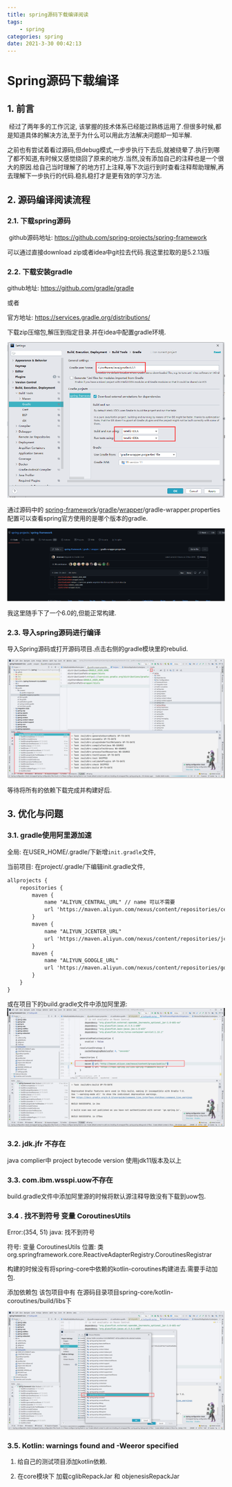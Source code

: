 ```yaml
---
title: spring源码下载编译阅读
tags: 
	- spring
categories: spring
date: 2021-3-30 00:42:13
---
```



# Spring源码下载编译

## 1. 前言

​	经过了两年多的工作沉淀, 该掌握的技术体系已经能过熟练运用了.但很多时候,都是知道具体的解决方法,至于为什么可以用此方法解决问题却一知半解.

​	之前也有尝试着看过源码,但debug模式,一步步执行下去后,就被绕晕了.执行到哪了都不知道,有时候又感觉绕回了原来的地方.当然,没有添加自己的注释也是一个很大的原因.给自己当时理解了的地方打上注释,等下次运行到时查看注释帮助理解,再去理解下一步执行的代码.稳扎稳打才是更有效的学习方法.

## 2. 源码编译阅读流程

### 2.1. 下载spring源码

​	github源码地址: https://github.com/spring-projects/spring-framework

 可以通过直接download zip或者idea中git拉去代码.我这里拉取的是5.2.13版

###  2.2. 下载安装gradle

github地址: https://github.com/gradle/gradle

或者

官方地址: https://services.gradle.org/distributions/ 

下载zip压缩包,解压到指定目录.并在idea中配置gradle环境.

![gradle配置](/images/源码解析/spring源码下载编译阅读.assets/gradle配置.png)

通过源码中的 [spring-framework](https://github.com/spring-projects/spring-framework/tree/5.2.x)/[gradle](https://github.com/spring-projects/spring-framework/tree/5.2.x/gradle)/[wrapper](https://github.com/spring-projects/spring-framework/tree/5.2.x/gradle/wrapper)/gradle-wrapper.properties 配置可以查看spring官方使用的是哪个版本的gradle.

![gradle版本.png](/images/源码解析/spring源码下载编译阅读.assets/gradle版本.png)

我这里随手下了一个6.0的,但能正常构建.

### 2.3. 导入spring源码进行编译

导入Spring源码或打开源码项目.点击右侧的gradle模块里的rebulid.

![gradle_reload.png](/images/源码解析/spring源码下载编译阅读.assets/gradle_reload.png)

等待将所有的依赖下载完成并构建好后.

## 3. 优化与问题

### 3.1. gradle使用阿里源加速

全局: 在USER_HOME/.gradle/下新增`init.gradle`文件, 

当前项目: 在project/.gradle/下编辑init.gradle文件,

```xml
allprojects {
    repositories {
        maven {
            name "ALIYUN_CENTRAL_URL" // name 可以不需要
            url 'https://maven.aliyun.com/nexus/content/repositories/central'
        }
        maven {
            name "ALIYUN_JCENTER_URL"
            url 'https://maven.aliyun.com/nexus/content/repositories/jcenter'
        }
        maven {
            name "ALIYUN_GOOGLE_URL"
            url 'https://maven.aliyun.com/nexus/content/repositories/google'
        }
    }
}

```

或在项目下的build.gradle文件中添加阿里源:![gradle_加速](/images/源码解析/spring源码下载编译阅读.assets/gradle_加速.png)

### 3.2. jdk.jfr 不存在

java complier中 project bytecode version 使用jdk11版本及以上

### 3.3. com.ibm.wsspi.uow不存在

build.gradle文件中添加阿里源的时候将默认源注释导致没有下载到uow包.

### 3.4 . 找不到符号 变量 CoroutinesUtils

 Error:(354, 51) java: 找不到符号

符号: 变量 CoroutinesUtils
位置: 类 org.springframework.core.ReactiveAdapterRegistry.CoroutinesRegistrar



构建的时候没有将spring-core中依赖的kotlin-coroutines构建进去.需要手动加包.

添加依赖包 该包项目中有 在源码目录项目spring-core/kotlin-coroutines/build/libs下

![image-20210330022227719](/images/源码解析/spring源码下载编译阅读.assets/导入kotlin包.png)

### 3.5. Kotlin: warnings found and -Weeror specified

1. 给自己的测试项目添加kotlin依赖.

2. 在core模块下 加载cglibRepackJar 和 objenesisRepackJar